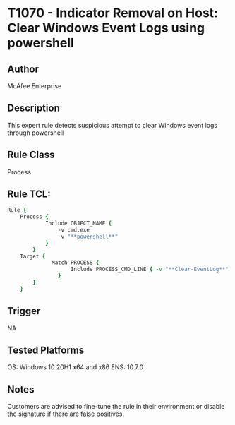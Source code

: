 # T1070 - Indicator Removal on Host: Clear Windows Event Logs using powershell

## Author
McAfee Enterprise

## Description
This expert rule detects suspicious attempt to clear Windows event logs through powershell

## Rule Class 
Process


## Rule TCL:
```tcl
Rule {
	Process {
			Include OBJECT_NAME {
				-v cmd.exe
				-v "**powershell**"
			}					
		}      
	Target {
			  Match PROCESS {            
					Include PROCESS_CMD_LINE { -v "**Clear-EventLog**" }
				}
		}
	}
```

## Trigger
NA

## Tested Platforms
OS: Windows 10 20H1 x64 and x86
ENS: 10.7.0

## Notes
Customers are advised to fine-tune the rule in their environment or disable the signature if there are false positives.